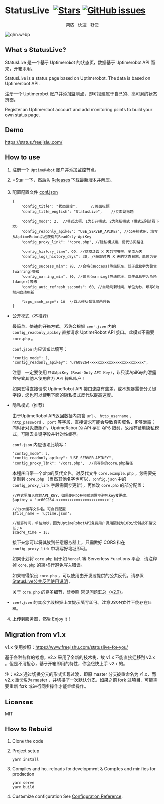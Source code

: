 # StatusLive &nbsp;<a href="https://github.com/freejishu/StatusLive/stargazers"><img src="https://img.shields.io/github/stars/freejishu/StatusLive?style=flat" alt="Stars"></a> <a href="https://github.com/freejishu/StatusLive/issues"><img alt="GitHub issues" src="https://img.shields.io/github/issues/freejishu/StatusLive"></a>

<p align="center"> 简洁 · 快速 · 轻便 </p>

![qhn.webp](https://s2.loli.net/2022/10/31/N4sCi7YDIZ8XxST.webp)

## What's StatusLive?

StatusLive 是一个基于 Uptimerobot 的状态页，数据基于 Uptimerobot API 而来，开箱即用。

StatusLive is a status page based on Uptimerobot. The data is based on Uptimerobot API.

注册一个 Uptimerobot 账户并添加监测点，即可搭建属于自己的、高可用的状态页面。

Register an Uptimerobot account and add monitoring points to build your own status page. 

## Demo

https://status.freejishu.com/

## How to use

1. 注册一个 `UptimeRobot` 账户并添加监控节点。

2. ⭐Star 一下，然后从 [Releases][1] 下载最新版本并解压。

3. 配置配置文件 [conf.json][2]
    ```
    {
        "config_title": "状态监控",      //页面标题
        "config_title_english": "StatusLive",    //页面副标题

        "config_mode": 2,  //模式选项，1为公开模式，2为隐私模式（模式区别请看下方）
        "config_readonly_apikey": "USE_SERVER_APIKEY", //公开模式用，填写从UptimeRobot后台获得的ReadOnly-ApiKey
        "config_proxy_link": "/core.php", //隐私模式用，反代访问路径

        "config_history_time": 60, //获取过去 X 天的可用率，单位为天
        "config_logs_history_days": 30, //获取过去 X 天的状态日志，单位为天

        "config_success_min": 98, //合格(success)等级标准，低于此数字为警告(warning)等级
        "config_warning_min": 90, //警告(warning)等级标准，低于此数字为危险(danger)等级
        "config_auto_refresh_seconds": 60, //自动刷新时间，单位为秒，填写0为禁用自动刷新

        "logs_each_page": 10  //日志模块每页展示行数
    }
    ```
- 公开模式（不推荐）

    最简单、快速的开箱方式。系统会根据 `conf.json` 内的 `config_readonly_apikey` 直接请求 UptimeRobot API 接口。此模式不需要 `core.php` 。
    
    `conf.json` 内应该如此填写：
    
    ```
    "config_mode": 1, 
    "config_readonly_apikey": "ur609264-xxxxxxxxxxxxxxxxxxxxxxxx",
    ```

    注意：一定要使用 `只读ApiKey (Read-Only API Key)`，非只读ApiKey的泄露会导致其他人使用官方 API 操纵账户！
    
    如果觉得直接请求 UptimeRobot API 接口速度有些差，或不想暴露部分关键字段，您也可以使用下面的隐私模式反代以提高速度。

- 隐私模式（推荐）

    由于UptimeRobot API返回数据内包含 `url` 、 `http_username` 、 `http_password` 、 `port` 等字段，直接请求可能会导致真实域名、IP等泄露；同时针对免费账户，UptimeRobot 的 API 存在 QPS 限制，故推荐使用隐私模式，可隐去关键字段并针对性缓存。

    `conf.json` 内应该如此填写：

    ```
    "config_mode": 2, 
    "config_readonly_apikey": "USE_SERVER_APIKEY",
    "config_proxy_link": "/core.php",  //填写你的core.php路径
    ```

    本程序自带一个php的反代文件。对反代文件 `core.example.php` ，您需要先复制到 `core.php` （当然其他名字也可以，`config.json` 中的 `config_proxy_link` 字段需同步更新），再修改 `core.php` 的部分配置：
    
    ```
    //在这里填入你的API_KEY，如果使用公开模式则置空避免key被更改。
    $apikey = 'ur609264-xxxxxxxxxxxxxxxxxxxxxxxx';

    //json缓存文件名，可自行配置
    $file_name = 'uptime.json';

    //缓存时间，单位为秒，因为UptimeRobotAPI免费用户调用限制为10次/分钟故不建议低于6
    $cache_time = 10;
    ```
    
    接下来您可以将其放到任意服务器上，只需做好 CORS 和在 `config_proxy_link` 中填写好地址即可。

    如果计划将 `core.php` 用于如 `Vercel` 等 Serverless Functions 平台，请注释掉 `core.php` 的第49行避免写入错误。

    如果懒得架设 `core.php` ，可以使用由开发者提供的公共反代。请参照 [StatusLive公共反代使用说明](https://github.com/freejishu/StatusLive/discussions/15) 。
    
    关于 `core.php` 的更多细节，请参照 [常见问题汇总（v2.0）](https://github.com/freejishu/StatusLive/discussions/3)。

- `conf.json` 的其余字段根据上文提示填写即可。注意JSON文件不能存在`注释`。

4. 上传到服务器，然后 Enjoy it！

## Migration from v1.x

v1.x 使用参照：https://www.freejishu.com/statuslive-for-you/

基于各种各样的考虑，v2.x 采用了全新的技术栈，故 v1.x 不能直接迁移到 v2.x 。但是不用担心，基于开箱即用的特性，你会很快上手 v2.x 的。

注：v2.x 通过切换分支的形式实现过渡，即原 master 分支被重命名为 v1.x，而 v2.x 重命名为 master ，并切换了一次默认分支。如果之前 fork 过项目，可能需要重新 fork 或进行同步操作才能继续操作。

## Licenses

MIT

## How to Rebuild

1. Clone the code
2. Project setup

    ```
    yarn install
    ```

3. Compiles and hot-reloads for development & Compiles and minifies for production

    ```
    yarn serve
    yarn build
    ```

4. Customize configuration See [Configuration Reference](https://cli.vuejs.org/config/).


[1]: https://github.com/freejishu/StatusLive/releases/latest
[2]: https://github.com/freejishu/StatusLive/blob/master/public/conf.json
[3]: https://github.com/freejishu/StatusLive/discussions/3
